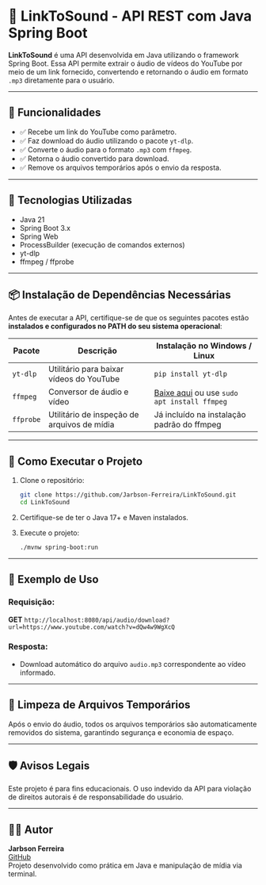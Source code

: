 # 🎵 LinkToSound - API REST com Java Spring Boot

**LinkToSound** é uma API desenvolvida em Java utilizando o framework Spring Boot. Essa API permite extrair o áudio de vídeos do YouTube por meio de um link fornecido, convertendo e retornando o áudio em formato `.mp3` diretamente para o usuário.

---

## 🚀 Funcionalidades

- ✅ Recebe um link do YouTube como parâmetro.
- ✅ Faz download do áudio utilizando o pacote `yt-dlp`.
- ✅ Converte o áudio para o formato `.mp3` com `ffmpeg`.
- ✅ Retorna o áudio convertido para download.
- ✅ Remove os arquivos temporários após o envio da resposta.

---

## 🧰 Tecnologias Utilizadas

- Java 21
- Spring Boot 3.x
- Spring Web
- ProcessBuilder (execução de comandos externos)
- yt-dlp
- ffmpeg / ffprobe

---

## 📦 Instalação de Dependências Necessárias

Antes de executar a API, certifique-se de que os seguintes pacotes estão **instalados e configurados no PATH do seu sistema operacional**:

| Pacote  | Descrição                              | Instalação no Windows / Linux                            |
|---------|------------------------------------------|----------------------------------------------------------|
| `yt-dlp` | Utilitário para baixar vídeos do YouTube | `pip install yt-dlp`                                     |
| `ffmpeg` | Conversor de áudio e vídeo              | [Baixe aqui](https://ffmpeg.org/download.html) ou use `sudo apt install ffmpeg` |
| `ffprobe` | Utilitário de inspeção de arquivos de mídia | Já incluído na instalação padrão do ffmpeg |

---

## 🔧 Como Executar o Projeto

1. Clone o repositório:
   ```bash
   git clone https://github.com/Jarbson-Ferreira/LinkToSound.git
   cd LinkToSound
   ```

2. Certifique-se de ter o Java 17+ e Maven instalados.

3. Execute o projeto:
   ```bash
   ./mvnw spring-boot:run
   ```

---

## 🔁 Exemplo de Uso

### Requisição:

**GET** `http://localhost:8080/api/audio/download?url=https://www.youtube.com/watch?v=dQw4w9WgXcQ`

### Resposta:

- Download automático do arquivo `audio.mp3` correspondente ao vídeo informado.

---

## 🧹 Limpeza de Arquivos Temporários

Após o envio do áudio, todos os arquivos temporários são automaticamente removidos do sistema, garantindo segurança e economia de espaço.

---

## 🛡️ Avisos Legais

Este projeto é para fins educacionais. O uso indevido da API para violação de direitos autorais é de responsabilidade do usuário.

---

## 👨‍💻 Autor

**Jarbson Ferreira**  
[GitHub](https://github.com/Jarbson-Ferreira)  
Projeto desenvolvido como prática em Java e manipulação de mídia via terminal.

